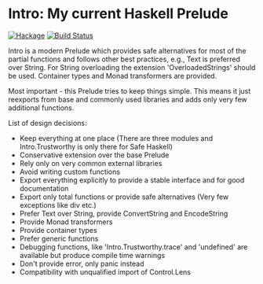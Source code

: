 # Intro: My current Haskell Prelude

[![Hackage](https://img.shields.io/hackage/v/intro.svg)](https://hackage.haskell.org/package/intro)
[![Build Status](https://secure.travis-ci.org/minad/intro.png?branch=master)](http://travis-ci.org/minad/intro)

Intro is a modern Prelude which provides safe alternatives
for most of the partial functions and follows other
best practices, e.g., Text is preferred over String.
For String overloading the extension 'OverloadedStrings' should be used.
Container types and Monad transformers are provided.

Most important - this Prelude tries to keep things simple.
This means it just reexports from base and commonly used libraries
and adds only very few additional functions.

List of design decisions:

* Keep everything at one place (There are three modules and Intro.Trustworthy is only there for Safe Haskell)
* Conservative extension over the base Prelude
* Rely only on very common external libraries
* Avoid writing custom functions
* Export everything explicitly to provide a stable interface and for good documentation
* Export only total functions or provide safe alternatives (Very few exceptions like div etc.)
* Prefer Text over String, provide ConvertString and EncodeString
* Provide Monad transformers
* Provide container types
* Prefer generic functions
* Debugging functions, like 'Intro.Trustworthy.trace' and 'undefined' are available but produce compile time warnings
* Don't provide error, only panic instead
* Compatibility with unqualified import of Control.Lens
